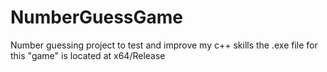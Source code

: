 # NumberGuessGame
Number guessing project to test and improve my c++ skills
the .exe file for this "game" is located at x64/Release
